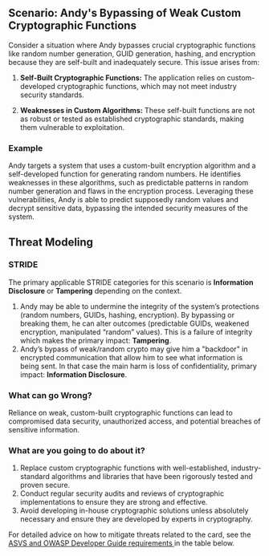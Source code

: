 ## Scenario: Andy's Bypassing of Weak Custom Cryptographic Functions

Consider a situation where Andy bypasses crucial cryptographic functions like random number generation, GUID generation, hashing, and encryption because they are self-built and inadequately secure. This issue arises from:

1. **Self-Built Cryptographic Functions:** The application relies on custom-developed cryptographic functions, which may not meet industry security standards.

2. **Weaknesses in Custom Algorithms:** These self-built functions are not as robust or tested as established cryptographic standards, making them vulnerable to exploitation.

### Example

Andy targets a system that uses a custom-built encryption algorithm and a self-developed function for generating random numbers. He identifies weaknesses in these algorithms, such as predictable patterns in random number generation and flaws in the encryption process. Leveraging these vulnerabilities, Andy is able to predict supposedly random values and decrypt sensitive data, bypassing the intended security measures of the system.

## Threat Modeling

### STRIDE

The primary applicable STRIDE categories for this scenario is **Information Disclosure** or **Tampering** depending on the context.

1. Andy may be able to undermine the integrity of the system’s protections (random numbers, GUIDs, hashing, encryption). By bypassing or breaking them, he can alter outcomes (predictable GUIDs, weakened encryption, manipulated “random” values). This is a failure of integrity which makes the primary impact: **Tampering**.
2. Andy’s bypass of weak/random crypto may give him a "backdoor" in encrypted communication that allow him to see what information is being sent. In that case the main harm is loss of confidentiality, primary impact: **Information Disclosure**.

### What can go Wrong?

Reliance on weak, custom-built cryptographic functions can lead to compromised data security, unauthorized access, and potential breaches of sensitive information.

### What are you going to do about it?

1. Replace custom cryptographic functions with well-established, industry-standard algorithms and libraries that have been rigorously tested and proven secure.
2. Conduct regular security audits and reviews of cryptographic implementations to ensure they are strong and effective.
3. Avoid developing in-house cryptographic solutions unless absolutely necessary and ensure they are developed by experts in cryptography.

For detailed advice on how to mitigate threats related to the card, see the [ASVS and OWASP Developer Guide requirements ](#mapping 'ASVS and OWASP Developer Guide requirements [internal]') in the table below.
